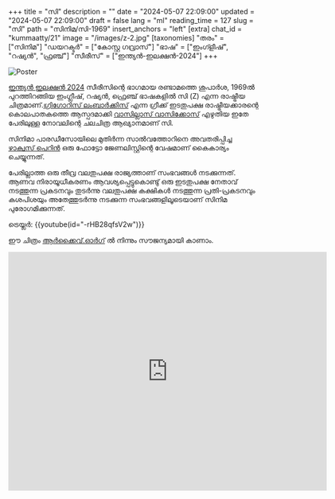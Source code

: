 +++
title = "സി"
description = ""
date = "2024-05-07 22:09:00"
updated = "2024-05-07 22:09:00"
draft = false
lang = "ml"
reading_time = 127
slug = "സി"
path = "സിനിമ/സി-1969"
insert_anchors = "left"
[extra]
chat_id = "kummaatty/21"
image = "/images/z-2.jpg"
[taxonomies]
"തരം" = ["സിനിമ"]
"ഡയറക്ടർ" = ["കോസ്റ്റ ഗവ്രാസ്"]
"ഭാഷ" = ["ഇംഗ്ളീഷ്", "റഷ്യൻ", "ഫ്രഞ്ച്"]
"സീരീസ്" = ["ഇന്ത്യൻ-ഇലക്ഷൻ-2024"]
+++

![Poster](/images/z-1.jpg)

[ഇന്ത്യൻ ഇലക്ഷൻ 2024](/സീരീസ്/ഇന്ത്യൻ-ഇലക്ഷൻ-2024) സീരീസിന്റെ ഭാഗമായ രണ്ടാമത്തെ ശുപാർശ, 1969ൽ പുറത്തിറങ്ങിയ ഇംഗ്ലീഷ്, റഷ്യൻ, ഫ്രെഞ്ച് ഭാഷകളിൽ സി (Z) എന്ന രാഷ്ട്രീയ ചിത്രമാണ്.[ഗ്രിഗോറിസ് ലംബാർക്കിസ്](https://en.wikipedia.org/wiki/Grigoris_Lambrakis) എന്ന ഗ്രീക്ക് ഇടതുപക്ഷ രാഷ്ട്രീയക്കാരന്റെ കൊലപാതകത്തെ ആസ്പദമാക്കി [വാസില്ലാസ് വാസിക്കോസ്](https://en.wikipedia.org/wiki/Vassilis_Vassilikos) എഴുതിയ ഇതേ പേരിലുള്ള നോവലിന്റെ ചലചിത്ര ആഖ്യാനമാണ് സി.

സിനിമാ പാരഡീസോയിലെ മുതിർന്ന സാൽവത്തോറിനെ അവതരിപ്പിച്ച [ഴാക്വസ് പെറിൻ](https://en.wikipedia.org/wiki/Jacques_Perrin) ഒരു ഫോട്ടോ ജേണലിസ്റ്റിന്റെ വേഷമാണ് കൈകാര്യം ചെയ്യുന്നത്. 


പേരില്ലാത്ത ഒരു തീവ്ര വലതുപക്ഷ രാജ്യത്താണ് സംഭവങ്ങൾ നടക്കുന്നത്. ആണവ നിരായൂധീകരണം ആവശ്യപ്പെട്ടുകൊണ്ടു് ഒരു ഇടതുപക്ഷ നേതാവ് നടത്തുന്ന പ്രകടനവും തുടർന്നു വലതുപക്ഷ കക്ഷികൾ നടത്തുന്ന പ്രതി-പ്രകടനവും കശപിശയും അതേത്തുടർന്നു നടക്കുന്ന സംഭവങ്ങളിലൂടെയാണ് സിനിമ പുരോഗമിക്കുന്നത്. 
 

ട്രെയ്ലർ: {{youtube(id="-rHB28qfsV2w")}}

ഈ ചിത്രം [ആർക്കൈവ്.ഓർഗ്](https://archive.org/details/z.-1969.720p.-web-dl.-dcrg-31270111854) ൽ നിന്നും സൗജന്യമായി കാണാം.
<iframe src="https://archive.org/embed/z.-1969.720p.-web-dl.-dcrg-31270111854" width="640" height="480" frameborder="0" webkitallowfullscreen="true" mozallowfullscreen="true" allowfullscreen></iframe>